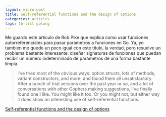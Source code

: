 ```yaml
---
layout: micro-post
title: Self-referential functions and the design of options 
categories: articles
tags: tb-list golang
---
```


Me guardo este artículo de Rob Pike que explica como usar funciones autorreferenciales para pasar parámetros a funciones en Go. Ya, yo también me quedo un poco igual con este título, la verdad, pero resuelve un problema bastante interesante: diseñar signaturas de funciones que puedan recibir un número indeterminado de parámetros de una forma bastante limpia.

> I've tried most of the obvious ways: option structs, lots of methods, variant constructors, and more, and found them all unsatisfactory. After a bunch of trial versions over the past year or so, and a lot of conversations with other Gophers making suggestions, I've finally found one I like. You might like it too. Or you might not, but either way it does show an interesting use of self-referential functions.

[Self-referential functions and the design of options ](https://commandcenter.blogspot.com/2014/01/self-referential-functions-and-design.html)
